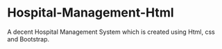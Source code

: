 # Hospital-Management-Html
A decent Hospital Management System which is created using Html, css and Bootstrap.

